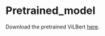 # Pretrained_model
Download the pretrained ViLBert [here](https://github.com/facebookresearch/vilbert-multi-task).